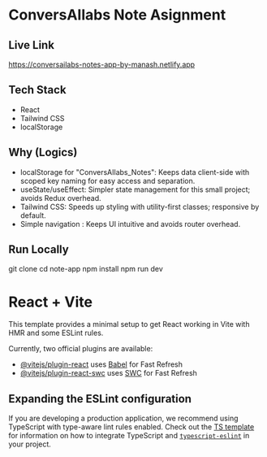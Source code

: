 # ConversAIlabs Note Asignment

## Live Link
https://conversailabs-notes-app-by-manash.netlify.app

## Tech Stack
- React
- Tailwind CSS
- localStorage

## Why (Logics) 

- localStorage for "ConversAIlabs_Notes": Keeps data client-side with scoped key naming for easy access and separation.
- useState/useEffect: Simpler state management for this small project; avoids Redux overhead.
- Tailwind CSS: Speeds up styling with utility-first classes; responsive by default.
- Simple navigation : Keeps UI intuitive and avoids router overhead.

## Run Locally
git clone <repo>
cd note-app
npm install
npm run dev



# React + Vite

This template provides a minimal setup to get React working in Vite with HMR and some ESLint rules.

Currently, two official plugins are available:

- [@vitejs/plugin-react](https://github.com/vitejs/vite-plugin-react/blob/main/packages/plugin-react) uses [Babel](https://babeljs.io/) for Fast Refresh
- [@vitejs/plugin-react-swc](https://github.com/vitejs/vite-plugin-react/blob/main/packages/plugin-react-swc) uses [SWC](https://swc.rs/) for Fast Refresh

## Expanding the ESLint configuration

If you are developing a production application, we recommend using TypeScript with type-aware lint rules enabled. Check out the [TS template](https://github.com/vitejs/vite/tree/main/packages/create-vite/template-react-ts) for information on how to integrate TypeScript and [`typescript-eslint`](https://typescript-eslint.io) in your project.
